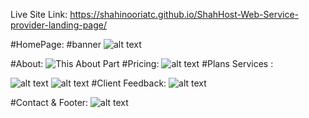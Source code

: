 Live Site Link:
https://shahinooriatc.github.io/ShahHost-Web-Service-provider-landing-page/

#HomePage:
#banner
![alt text](https://github.com/shahinooriatc/ShahHost-Web-Service-provider-landing-page/blob/79dc131bc47dd034ca770fa45247a01af773b5b4/img/shan%20host/1%20banner.PNG)

#About:
![This About Part](https://github.com/shahinooriatc/ShahHost-Web-Service-provider-landing-page/blob/c1b3794da386ddcfdb4adbf13a50b9074b68783a/img/shan%20host/2%20about.PNG)
#Pricing:
![alt text](https://github.com/shahinooriatc/ShahHost-Web-Service-provider-landing-page/blob/c1ba948f5b397cd87da28071c2e56e4f26c363c7/img/shan%20host/3%20pricing.PNG)
#Plans Services :

![alt text](https://github.com/shahinooriatc/ShahHost-Web-Service-provider-landing-page/blob/c1ba948f5b397cd87da28071c2e56e4f26c363c7/img/shan%20host/4%20services.PNG)
![alt text](https://github.com/shahinooriatc/ShahHost-Web-Service-provider-landing-page/blob/c1ba948f5b397cd87da28071c2e56e4f26c363c7/img/shan%20host/5%20serv.PNG)
#Client Feedback:
![alt text](https://github.com/shahinooriatc/ShahHost-Web-Service-provider-landing-page/blob/c1ba948f5b397cd87da28071c2e56e4f26c363c7/img/shan%20host/7%20what%20client%20say.PNG)

#Contact & Footer:
![alt text](https://github.com/shahinooriatc/ShahHost-Web-Service-provider-landing-page/blob/c1ba948f5b397cd87da28071c2e56e4f26c363c7/img/shan%20host/8%20contact%20&%20footer.PNG)
